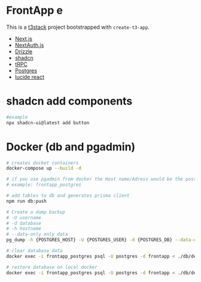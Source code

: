 # FrontApp e

This is a [t3stack](https://create.t3.gg/) project bootstrapped with `create-t3-app`.

- [Next.js](https://nextjs.org)
- [NextAuth.js](https://next-auth.js.org)
- [Drizzle](https://orm.drizzle.team/)
- [shadcn](https://ui.shadcn.com/)
- [tRPC](https://trpc.io)
- [Postgres](https://tailwindcss.com)
- [lucide react](https://lucide.dev/guide/packages/lucide-react)

# shadcn add components

```bash
#example
npx shadcn-ui@latest add button
```

# Docker (db and pgadmin)

```bash
# creates docket containers
docker-compose up --build -d

# if you use pgadmin from docker the Host name/Adress would be the postgres container_name:
# example: frontapp_postgres

# add tables to db and generates prisma client
npm run db:push

# Create a dump backup
# -U username
# -d database
# -h hostname
# --data-only only data
pg_dump -h {POSTGRES_HOST} -U {POSTGRES_USER} -d {POSTGRES_DB} --data-only > ./db/dev_backup.dump

# clear database data
docker exec -i frontapp_postgres psql -U postgres -d frontapp < ./db/dev_clear_data.sql

# restore database on local docker
docker exec -i frontapp_postgres psql -U postgres -d frontapp < ./db/dev_backup.dump
```
